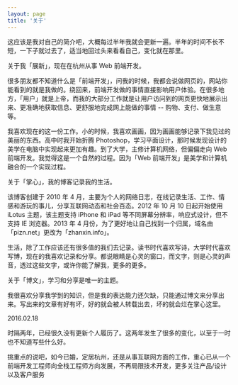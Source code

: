 ```yaml
---
layout: page
title: '关于'
---
```


这应该是我对自己的简介吧，大概每过半年我就会更新一遍。半年的时间不长不短，一下子就过去了，适当地回过头来看看自己，变化就在那里。

关于我「展新」，现在在杭州从事 Web 前端开发。

很多朋友都不知道什么是「前端开发」，问我的时候，我都会说做网页的，网站你能看到的就是我做的。绕回来，前端开发做的事情直接影响用户体验。在很多地方，「用户」就是上帝，而我的大部分工作就是让用户访问到的网页更快地展示出来、更准确地获取信息、更舒服地完成网上能做的事情 -- 购物、支付、做生意等。

我喜欢现在的这一份工作。小的时候，我喜欢画画，因为画画能够记录下我见过的美丽的东西。高中时我开始折腾 Photoshop，学习平面设计，那时候发现设计的美学在电脑中实现起来更加有趣。到了大学，主修计算机网络，但偏偏走向 Web 前端开发。我觉得这是一个自然的过程。因为「Web 前端开发」是美学和计算机融合的一个实现过程。

关于「掌心」，我的博客记录我的生活。

该博客创建于 2010 年 4 月，主要为个人的网络日志，在线记录生活、工作、情感和游玩的事儿，分享互联网动态和社会百态。2012 年 10 月 10 日起开始使用 iLotus 主题，该主题支持 iPhone 和 iPad 等不同屏幕分辨率，响应式设计，但不支持 IE 浏览器。2013 年 4 月份，为了更好地让自己找到一个归属，域名由「pizn.net」更改为「zhanxin.info」。

生活，除了工作应该还有很多值的我们去记录。读书时代喜欢写诗，大学时代喜欢写博，现在的我喜欢记录和分享。都说眼睛是心灵的窗口，而文字，则是心灵的声音，透过这些文字，或许你能了解我，更多的更多。

关于「博文」，学习和分享是唯一的主题。

我很喜欢分享我学到的知识，但是我的表达能力还欠缺，只能通过博文来分享出来。写出来的文章有好有坏，好的就会被人转载出去，坏的就会烂在掌心这里。

2016.02.18

时隔两年，已经很久没有更新个人履历了。这两年发生了很多的变化，以至于一时也不知道写些什么好。

挑重点的说吧，如今已婚，定居杭州，还是从事互联网方面的工作，重心已从一个前端开发工程师向全栈工程师方向发展，不再局限技术开发，更多关注产品/设计以及客户服务


